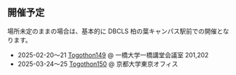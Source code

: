 ## 開催予定

場所未定のままの場合は、基本的に DBCLS 柏の葉キャンパス駅前での開催となります。

* 2025-02-20〜21 [Togothon149](https://github.com/dbcls/Togothon/wiki/Togothon149) @ 一橋大学一橋講堂会議室 201,202
* 2025-03-24〜25 [Togothon150](https://github.com/dbcls/Togothon/wiki/Togothon150)  @ 京都大学東京オフィス

